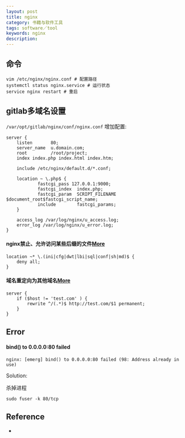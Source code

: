 ```yaml
---
layout: post
title: nginx
category: 书籍与软件工具
tags: software／tool
keywords: nginx
description: 
---
```



## 命令

```
vim /etc/nginx/nginx.conf # 配置路径
systemctl status nginx.service # 运行状态
service nginx restart # 重启
```

## gitlab多域名设置

`/var/opt/gitlab/nginx/conf/nginx.conf` 增加配置:

```
server {
    listen       80;
    server_name  u.domain.com;
    root         /root/project;
    index index.php index.html index.htm;

    include /etc/nginx/default.d/*.conf;

    location ~ \.php$ {
            fastcgi_pass 127.0.0.1:9000;
            fastcgi_index  index.php;
            fastcgi_param  SCRIPT_FILENAME  $document_root$fastcgi_script_name;
            include        fastcgi_params;
    }

    access_log /var/log/nginx/u_access.log;
    error_log /var/log/nginx/u_error.log;
}
```

#### nginx禁止、允许访问某些后缀的文件[More](https://blog.csdn.net/qq_16399991/article/details/76577622)


```
location ~* \.(ini|cfg|dwt|lbi|sql|conf|sh|md)$ {    
    deny all;    
}
```

#### 域名重定向为其他域名[More](http://blog.51cto.com/lsxme/2057259)

```
server {
    if ($host != 'test.com' ) {
        rewrite ^/(.*)$ http://test.com/$1 permanent;
    }
}
```

## Error

#### bind() to 0.0.0.0:80 failed

```
nginx: [emerg] bind() to 0.0.0.0:80 failed (98: Address already in use)
```

Solution:

杀掉进程

```
sudo fuser -k 80/tcp
```

#### 

## Reference

* 